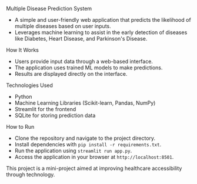 Multiple Disease Prediction System

- A simple and user-friendly web application that predicts the likelihood of multiple diseases based on user inputs.
- Leverages machine learning to assist in the early detection of diseases like Diabetes, Heart Disease, and Parkinson's Disease.

How It Works

- Users provide input data through a web-based interface.
- The application uses trained ML models to make predictions.
- Results are displayed directly on the interface.

Technologies Used

- Python
- Machine Learning Libraries (Scikit-learn, Pandas, NumPy)
- Streamlit for the frontend
- SQLite for storing prediction data

How to Run

- Clone the repository and navigate to the project directory.
- Install dependencies with `pip install -r requirements.txt`.
- Run the application using `streamlit run app.py`.
- Access the application in your browser at `http://localhost:8501`.

This project is a mini-project aimed at improving healthcare accessibility through technology.
